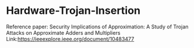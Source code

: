 # Hardware-Trojan-Insertion
Reference paper: Security Implications of Approximation: A Study of Trojan Attacks on Approximate Adders and Multipliers 
Link:https://ieeexplore.ieee.org/document/10483477
